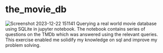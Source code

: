 # the_movie_db
![Screenshot 2023-12-22 151141](https://github.com/winosai/the_movie_db/assets/154570725/8f853804-2794-4087-9952-a211e02baa39)
Querying a real world movie database using SQLite in jupyter notebook.
The notebook contains series of questions on the TMDb which was answered using the relevant queries.
This exercise enabled me solidify my knowledge on sql and improve my problem solving.
